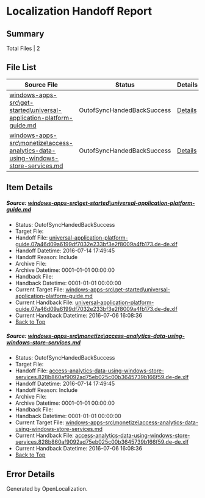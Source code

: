 # <a name='report-top'></a> Localization Handoff Report

## Summary
 Total Files | 2

## File List
 Source File | Status | Details 
 ----------- | ------ | ------- 
 [windows-apps-src\get-started\universal-application-platform-guide.md](https://github.com/Microsoft/windows-apps/blob/b292a55159b18e37acf49e709ae55b2ee3be7652/windows-apps-src/get-started/universal-application-platform-guide.md) | OutofSyncHandedBackSuccess | [Details](#257a41be19ea48b4e8222bcf33a4fa18c392b1c72657)
 [windows-apps-src\monetize\access-analytics-data-using-windows-store-services.md](https://github.com/Microsoft/windows-apps/blob/27d9f3dd5849a8ffc6783afeb26538f3e31cb267/windows-apps-src/monetize/access-analytics-data-using-windows-store-services.md) | OutofSyncHandedBackSuccess | [Details](#600c56a97d600446c2f3538431d009d48295e05d3363)

## Item Details
##### <a name='257a41be19ea48b4e8222bcf33a4fa18c392b1c72657'></a> Source: [windows-apps-src\get-started\universal-application-platform-guide.md](https://github.com/Microsoft/windows-apps/blob/b292a55159b18e37acf49e709ae55b2ee3be7652/windows-apps-src/get-started/universal-application-platform-guide.md)
* Status: OutofSyncHandedBackSuccess
* Target File: 
* Handoff File: [universal-application-platform-guide.07a46d09a6199df7032e233bf3e2f8009a4fb173.de-de.xlf](https://github.com/Microsoft/WDG.handoff/blob/b4ad05a02c32d21b406cdaa0abc1ebd8c10506d2/ol-handoff/Microsoft/windows-apps.de-de/master/universal-application-platform-guide.07a46d09a6199df7032e233bf3e2f8009a4fb173.de-de.xlf)
* Handoff Datetime: 2016-07-14 17:49:45
* Handoff Reason: Include
* Archive File: 
* Archive Datetime: 0001-01-01 00:00:00
* Handback File: 
* Handback Datetime: 0001-01-01 00:00:00
* Current Target File: [windows-apps-src\get-started\universal-application-platform-guide.md](https://github.com/Microsoft/windows-apps.de-de/blob/7a3dc4d5efb7b5518f9623c0a3ebf46436d26e72/windows-apps-src/get-started/universal-application-platform-guide.md)
* Current Handback File: [universal-application-platform-guide.07a46d09a6199df7032e233bf3e2f8009a4fb173.de-de.xlf](https://github.com/Microsoft/WDG.handback/blob/b6880abfd65d38457dda3929c963d918f070774a/ol-handback/Microsoft/windows-apps.de-de/master/universal-application-platform-guide.07a46d09a6199df7032e233bf3e2f8009a4fb173.de-de.xlf)
* Current Handback Datetime: 2016-07-06 16:08:36
* [Back to Top](#report-top)

##### <a name='600c56a97d600446c2f3538431d009d48295e05d3363'></a> Source: [windows-apps-src\monetize\access-analytics-data-using-windows-store-services.md](https://github.com/Microsoft/windows-apps/blob/27d9f3dd5849a8ffc6783afeb26538f3e31cb267/windows-apps-src/monetize/access-analytics-data-using-windows-store-services.md)
* Status: OutofSyncHandedBackSuccess
* Target File: 
* Handoff File: [access-analytics-data-using-windows-store-services.828b860af9092ad75eb025c00b3645739b166f59.de-de.xlf](https://github.com/Microsoft/WDG.handoff/blob/b4ad05a02c32d21b406cdaa0abc1ebd8c10506d2/ol-handoff/Microsoft/windows-apps.de-de/master/access-analytics-data-using-windows-store-services.828b860af9092ad75eb025c00b3645739b166f59.de-de.xlf)
* Handoff Datetime: 2016-07-14 17:49:45
* Handoff Reason: Include
* Archive File: 
* Archive Datetime: 0001-01-01 00:00:00
* Handback File: 
* Handback Datetime: 0001-01-01 00:00:00
* Current Target File: [windows-apps-src\monetize\access-analytics-data-using-windows-store-services.md](https://github.com/Microsoft/windows-apps.de-de/blob/7a3dc4d5efb7b5518f9623c0a3ebf46436d26e72/windows-apps-src/monetize/access-analytics-data-using-windows-store-services.md)
* Current Handback File: [access-analytics-data-using-windows-store-services.828b860af9092ad75eb025c00b3645739b166f59.de-de.xlf](https://github.com/Microsoft/WDG.handback/blob/b6880abfd65d38457dda3929c963d918f070774a/ol-handback/Microsoft/windows-apps.de-de/master/access-analytics-data-using-windows-store-services.828b860af9092ad75eb025c00b3645739b166f59.de-de.xlf)
* Current Handback Datetime: 2016-07-06 16:08:36
* [Back to Top](#report-top)


## Error Details

Generated by OpenLocalization.
